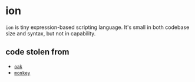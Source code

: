 # ion

`ion` is tiny expression-based scripting language. It's small in both codebase size and syntax, but not in capability.

## code stolen from

- [`oak`](https://github.com/thesephist/oak)
- [`monkey`](https://interpreterbook.com)

